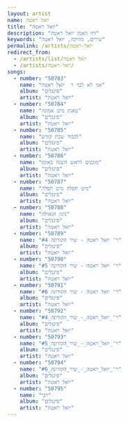 ```yaml
---
layout: artist
name: יואל ראטה
title: "יואל ראטה"
description: "דף האמן יואל ראטה"
keywords: "שירים, מוזיקה, יואל ראטה"
permalink: /artists/יואל-ראטה
redirect_from:
  - /artists/list/יואל ראטה
  - /artists/יואל-ראטה/
songs:
  - number: "50783"
    name: "אני לא לבד ר  יואל ראטה"
    album: "סינגלים"
    artist: "יואל ראטה"
  - number: "50784"
    name: "טאנץ מיט אמונה"
    album: "סינגלים"
    artist: "יואל ראטה"
  - number: "50785"
    name: "לכבוד שבת קודש"
    album: "סינגלים"
    artist: "יואל ראטה"
  - number: "50786"
    name: "מוכנים לראש השנה באומן"
    album: "סינגלים"
    artist: "יואל ראטה"
  - number: "50787"
    name: "מיט תפלה מיט תפלה"
    album: "סינגלים"
    artist: "יואל ראטה"
  - number: "50788"
    name: "ניגון הגאולה"
    album: "סינגלים"
    artist: "יואל ראטה"
  - number: "50789"
    name: "ר' יואל ראטה - שיר הקורונה #4"
    album: "סינגלים"
    artist: "יואל ראטה"
  - number: "50790"
    name: "ר' יואל ראטה - שיר הקורונה #5"
    album: "סינגלים"
    artist: "יואל ראטה"
  - number: "50791"
    name: "ר' יואל ראטה - שיר הקורונה #6"
    album: "סינגלים"
    artist: "יואל ראטה"
  - number: "50792"
    name: "ר'_יואל_ראטה_-_שיר_הקורונה_#4"
    album: "סינגלים"
    artist: "יואל ראטה"
  - number: "50793"
    name: "ר'_יואל_ראטה_-_שיר_הקורונה_#5"
    album: "סינגלים"
    artist: "יואל ראטה"
  - number: "50794"
    name: "ר'_יואל_ראטה_-_שיר_הקורונה_#6"
    album: "סינגלים"
    artist: "יואל ראטה"
  - number: "50795"
    name: "רבי"
    album: "סינגלים"
    artist: "יואל ראטה"
---
```

